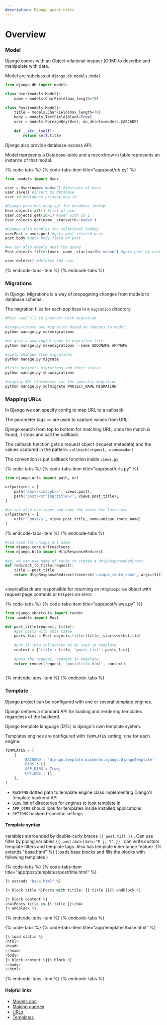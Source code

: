 ```yaml
---
description: Django quick notes
---
```


# Overview

### Model

Django comes with an Object relational mapper \(ORM\) to describe and manipulate with data.

Model are subclass of `django.db.models.Model` 

```python
from django.db import models

class User(models.Model):
    name = models.CharField(max_length=70)
    
class Post(models.Model):
    title = models.CharField(max_length=70)
    body = models.TextField(blank=True)
    user = models.ForeignKey(User, on_delete=models.CASCADE)
    
    def __str__(self):
        return self.title
```

Django also provide database-access API. 

Model represents a Database-table and a record/row in table represents an instance of that model.

{% code-tabs %}
{% code-tabs-item title="app/post/db.py" %}
```python
from .models import User

user = User(name='madan') #instance of User
user.save() #insert to database
user.id #database primary-key id

#Django provides many api for database lookup
User.objects.all() #list of user
User.objects.get(id=1) #user with id 1
User.objects.get(name__statswith='madan')

#Django also handles the relational lookup
userPost = user.post #gets post related user
post.body #gets body field of post

#we can also deeply nest the query
Post.objects.filter(user__name__startswith='madan') #gets post by user whose name starts with "madan"

user.delete() #deletes the user
```
{% endcode-tabs-item %}
{% endcode-tabs %}

### Migrations

In Django, Migrations is a way of propagating changes from models to database schema.

The migration files for each app lives in a `migration` directory.

```python
#Most used cli to interact with migration

#stages/create new migration based on changes to model
python manage.py makemigrations

#or give a meaningful name to migraiton file
python manage.py makemigrations --name GOODNAME APPNAME

#apply changes from migrations
python manage.py migrate

#lists projects migraitons and their status
python manage.py showmigrations

#display SQL statemetns for the specific migration
python manage.py sqlmigrate PROJECT_NAME MIGRATION

```

### Mapping URLs

In Django we can specify config to map URL to a callback.

The parameter tags `<>` are used to capture values from URL.

Django search from top to bottom for matching URL, once the match is found, it stops and call the callback. 

The callback function gets a request object \(request metadata\) and the values captured in the pattern. `callback(request, name=madan)` 

The convention is put callback function inside `views.py` 

{% code-tabs %}
{% code-tabs-item title="app/post/urls.py" %}
```python
from django.urls import path, url

urlpatterns = [
    path('post/<int:pk>/', views.post),
    path('post/<string:title>/', views.post_title),
]

#we can also use regex and name the route for later use
urlpatterns = [
    url(r'^post/$', views.post_title, name=unique_route_name)
]

```
{% endcode-tabs-item %}
{% endcode-tabs %}

```python
#use case for unique url name
from django.core.urlresolvers 
from django.http import HttpResponseRedirect
    
#eg, we can use name of route to create a HttpResponseRedirect
def redirect_to_title(request):
    title = post_title
    return HttpResponseRedirect(reverse('unique_route_name', args=(title,)))  
    
```

view/callback are responsible for returning an `HttpResponse` object with request page contents or `Http404` on error.

{% code-tabs %}
{% code-tabs-item title="app/post/views.py" %}
```python
from django.shortcuts import render
from .models import Post

def post_title(request, title):
    #get posts with this title
    posts_list = Post.objects.filter(title__startswith=title)
    
    #put it into collection to be used in template
    context = {'title': title, 'posts_list': posts_list}
    
    #pass the request, context to template
    return render(request, 'post/title.html', context)
    
```
{% endcode-tabs-item %}
{% endcode-tabs %}

### Template

Django project can be configured with one or several template engines. 

Django defines a standard API for loading and rendering templates regardless of the backend. 

Django template language \(DTL\) is django's own template system.

Templates engines are configured with `TEMPLATES` setting, one for each engine. 

```python
TEMPLATES = [
    {
        'BACKEND': 'django.template.backends.django.DjangoTemplate'
        'DIRS': []
        'APP_DIRS': True,
        'OPTIONS': {},
    },
]

```

* `BACKEND` dotted path to template engine class implementing Django's template backend API. 
* `DIRS` list of directories for engines to look template in
* `APP_DIRS` should look for templates inside installed applications
* `OPTIONS` backend-specific settings

#### Template syntax

variables surrounded by double-curly braces `{{ post.titl }}` . Can use filter by piping variables `{{ post.date|date:"F j, Y" }}` . can write custom template filters and template tags. Also has template inheritance feature \`{% extends "base.html" %} \( loads base blocks and fills the blocks with following templates \) 

{% code-tabs %}
{% code-tabs-item title="app/post/templates/post/title.html" %}
```python
{% extends "base.html" %}

{% block title %}Posts with titile: {{ title }}{% endblock %}

{% block content %}
<h4>Posts title is {{ title }}</h4>
{% endblock %}
```
{% endcode-tabs-item %}
{% endcode-tabs %}

{% code-tabs %}
{% code-tabs-item title="app/templates/base.html" %}
```python
{% load static %}
<html>
<head>
</head>
<body>
{% block content %}{% block %}
</body>
</html>
```
{% endcode-tabs-item %}
{% endcode-tabs %}

#### Helpful links

* [Models doc](https://docs.djangoproject.com/en/2.2/topics/db/models/)
* [Making queries](https://docs.djangoproject.com/en/2.2/topics/db/queries/)
* [URLs](https://docs.djangoproject.com/en/2.2/topics/http/urls/)
* [Templates](https://docs.djangoproject.com/en/2.2/topics/templates/)

